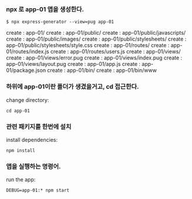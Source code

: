### npx 로 app-01 앱을 생성한다.
    $ npx express-generator --view=pug app-01

   create : app-01/
   create : app-01/public/
   create : app-01/public/javascripts/
   create : app-01/public/images/
   create : app-01/public/stylesheets/
   create : app-01/public/stylesheets/style.css
   create : app-01/routes/
   create : app-01/routes/index.js
   create : app-01/routes/users.js
   create : app-01/views/
   create : app-01/views/error.pug
   create : app-01/views/index.pug
   create : app-01/views/layout.pug
   create : app-01/app.js
   create : app-01/package.json
   create : app-01/bin/
   create : app-01/bin/www

### 하위에 app-01이란 폴더가 생겼을거고, cd 접근한다.
change directory:
```
cd app-01
```

### 관련 패키지를 한번에 설치
install dependencies:
```
npm install
```

### 앱을 실행하는 명령어.
run the app:
```
DEBUG=app-01:* npm start
```
